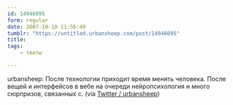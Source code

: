```yaml
---
id: 14946095
form: regular
date: 2007-10-10 11:56:49
tumblr: "https://untitled.urbansheep.com/post/14946095"
title:
tags:
    - твиты

---
```


<p>urbansheep: После технологии приходит время менять человека. После вещей и интерфейсов в вебе на очереди нейропсихология и много сюрпризов, связанных с. (via <a href="http://twitter.com/urbansheep/statuses/324790012">Twitter / urbansheep</a>)</p>

